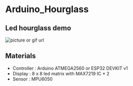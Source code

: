 # Arduino_Hourglass

## Led hourglass demo

![picture or gif url](https://github.com/qedqed6/Arduino_Hourglass/blob/main/demo/hourglass.gif)

## Materials
* Controller : Arduino ATMEGA2560 or ESP32 DEVKIT v1
* Display : 8 x 8 led matrix with MAX7219 IC * 2
* Sensor : MPU6050

